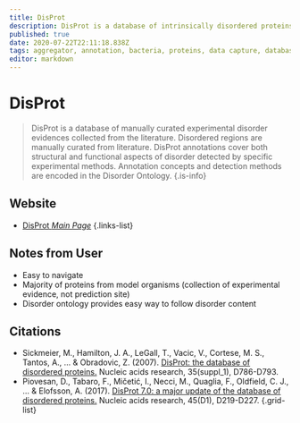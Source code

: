 ```yaml
---
title: DisProt
description: DisProt is a database of intrinsically disordered proteins.
published: true
date: 2020-07-22T22:11:18.838Z
tags: aggregator, annotation, bacteria, proteins, data capture, database, phages, eukaryota, curation, protein domain, structural analysis
editor: markdown
---
```


# DisProt

> DisProt is a database of manually curated experimental disorder evidences collected from the literature. Disordered regions are manually curated from literature. DisProt annotations cover both structural and functional aspects of disorder detected by specific experimental methods. Annotation concepts and detection methods are encoded in the Disorder Ontology.
{.is-info}

 

## Website 
- [DisProt *Main Page*](https://www.disprot.org/)
 {.links-list}
 
 ## Notes from User
 - Easy to navigate 
 - Majority of proteins from model organisms (collection of experimental evidence, not prediction site)
 - Disorder ontology provides easy way to follow disorder content 

## Citations

- Sickmeier, M., Hamilton, J. A., LeGall, T., Vacic, V., Cortese, M. S., Tantos, A., ... & Obradovic, Z. (2007). [DisProt: the database of disordered proteins.](https://academic.oup.com/nar/article/35/suppl_1/D786/1106465) Nucleic acids research, 35(suppl_1), D786-D793.
- Piovesan, D., Tabaro, F., Mičetić, I., Necci, M., Quaglia, F., Oldfield, C. J., ... & Elofsson, A. (2017). [DisProt 7.0: a major update of the database of disordered proteins.](https://academic.oup.com/nar/article/45/D1/D219/2574181) Nucleic acids research, 45(D1), D219-D227.
{.grid-list}
